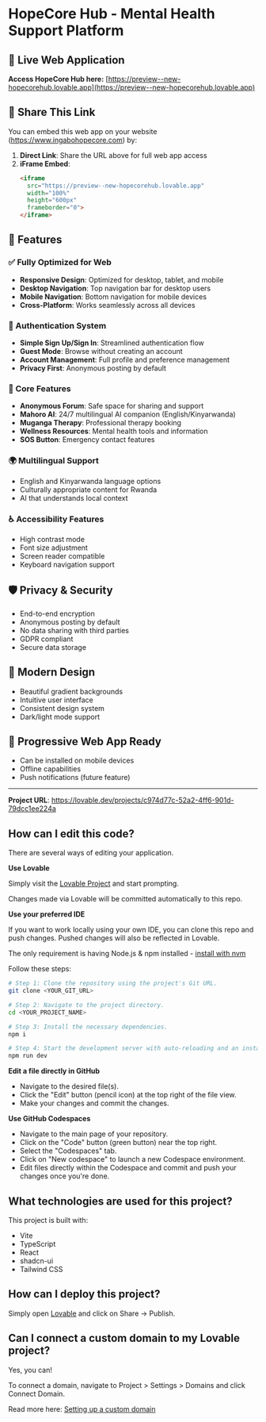 # HopeCore Hub - Mental Health Support Platform

## 🌟 Live Web Application

**Access HopeCore Hub here:** [https://preview--new-hopecorehub.lovable.app](https://preview--new-hopecorehub.lovable.app)

## 🔗 Share This Link

You can embed this web app on your website (https://www.ingabohopecore.com) by:

1. **Direct Link**: Share the URL above for full web app access
2. **iFrame Embed**: 
   ```html
   <iframe 
     src="https://preview--new-hopecorehub.lovable.app" 
     width="100%" 
     height="600px" 
     frameborder="0">
   </iframe>
   ```

## 🚀 Features

### ✅ Fully Optimized for Web
- **Responsive Design**: Optimized for desktop, tablet, and mobile
- **Desktop Navigation**: Top navigation bar for desktop users
- **Mobile Navigation**: Bottom navigation for mobile devices
- **Cross-Platform**: Works seamlessly across all devices

### 🔐 Authentication System
- **Simple Sign Up/Sign In**: Streamlined authentication flow
- **Guest Mode**: Browse without creating an account
- **Account Management**: Full profile and preference management
- **Privacy First**: Anonymous posting by default

### 💬 Core Features
- **Anonymous Forum**: Safe space for sharing and support
- **Mahoro AI**: 24/7 multilingual AI companion (English/Kinyarwanda)
- **Muganga Therapy**: Professional therapy booking
- **Wellness Resources**: Mental health tools and information
- **SOS Button**: Emergency contact features

### 🌍 Multilingual Support
- English and Kinyarwanda language options
- Culturally appropriate content for Rwanda
- AI that understands local context

### ♿ Accessibility Features
- High contrast mode
- Font size adjustment
- Screen reader compatible
- Keyboard navigation support

## 🛡️ Privacy & Security
- End-to-end encryption
- Anonymous posting by default
- No data sharing with third parties
- GDPR compliant
- Secure data storage

## 🎨 Modern Design
- Beautiful gradient backgrounds
- Intuitive user interface
- Consistent design system
- Dark/light mode support

## 📱 Progressive Web App Ready
- Can be installed on mobile devices
- Offline capabilities
- Push notifications (future feature)

---

**Project URL**: https://lovable.dev/projects/c974d77c-52a2-4ff6-901d-79dcc1ee224a

## How can I edit this code?

There are several ways of editing your application.

**Use Lovable**

Simply visit the [Lovable Project](https://lovable.dev/projects/c974d77c-52a2-4ff6-901d-79dcc1ee224a) and start prompting.

Changes made via Lovable will be committed automatically to this repo.

**Use your preferred IDE**

If you want to work locally using your own IDE, you can clone this repo and push changes. Pushed changes will also be reflected in Lovable.

The only requirement is having Node.js & npm installed - [install with nvm](https://github.com/nvm-sh/nvm#installing-and-updating)

Follow these steps:

```sh
# Step 1: Clone the repository using the project's Git URL.
git clone <YOUR_GIT_URL>

# Step 2: Navigate to the project directory.
cd <YOUR_PROJECT_NAME>

# Step 3: Install the necessary dependencies.
npm i

# Step 4: Start the development server with auto-reloading and an instant preview.
npm run dev
```

**Edit a file directly in GitHub**

- Navigate to the desired file(s).
- Click the "Edit" button (pencil icon) at the top right of the file view.
- Make your changes and commit the changes.

**Use GitHub Codespaces**

- Navigate to the main page of your repository.
- Click on the "Code" button (green button) near the top right.
- Select the "Codespaces" tab.
- Click on "New codespace" to launch a new Codespace environment.
- Edit files directly within the Codespace and commit and push your changes once you're done.

## What technologies are used for this project?

This project is built with:

- Vite
- TypeScript
- React
- shadcn-ui
- Tailwind CSS

## How can I deploy this project?

Simply open [Lovable](https://lovable.dev/projects/c974d77c-52a2-4ff6-901d-79dcc1ee224a) and click on Share -> Publish.

## Can I connect a custom domain to my Lovable project?

Yes, you can!

To connect a domain, navigate to Project > Settings > Domains and click Connect Domain.

Read more here: [Setting up a custom domain](https://docs.lovable.dev/tips-tricks/custom-domain#step-by-step-guide)
